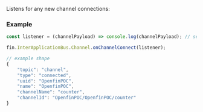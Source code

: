 Listens for any new channel connections:

### Example

````js
const listener = (channelPayload) => console.log(channelPayload); // see return value below

fin.InterApplicationBus.Channel.onChannelConnect(listener);

// example shape
{
    "topic": "channel",
    "type": "connected",
    "uuid": "OpenfinPOC",
    "name": "OpenfinPOC",
    "channelName": "counter",
    "channelId": "OpenfinPOC/OpenfinPOC/counter"
}

````
